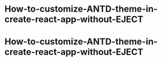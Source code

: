 # How-to-customize-ANTD-theme-in-create-react-app-without-EJECT
# How-to-customize-ANTD-theme-in-create-react-app-without-EJECT
